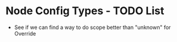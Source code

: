 # Node Config Types - TODO List

- See if we can find a way to do scope better than "unknown" for Override<X>

